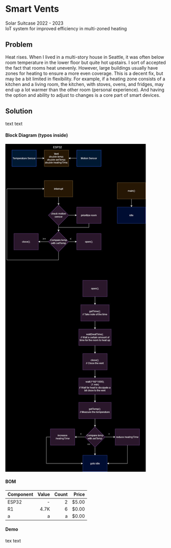 # Smart Vents
Solar Suitcase 2022 - 2023 \
IoT system for improved efficiency in multi-zoned heating

## Problem
Heat rises. When I lived in a multi-story house in Seattle, 
it was often below room temperature in the lower floor but 
quite hot upstairs. I sort of accepted the fact that rooms 
heat unevenly. However, large buildings usually have zones 
for heating to ensure a more even coverage. This is a decent fix,
but may be a bit limited in flexibility. For example, if a heating 
zone consists of a kitchen and a living room, the kitchen, with 
stoves, ovens, and fridges, may end up a lot warmer than the other
room (personal experience). And having the option and ability
to adjust to changes is a core part of smart devices.

## Solution
text text

#### Block Diagram (typos inside)
![vent](concept/ventFlowChart.jpg)

#### BOM
| Component    | Value |     Count  | Price      |
|--------------|------:|-----------:|-----------:|
| ESP32        |  -    |      2     |    $5.00   |
| R1           |  4.7K |      6     |    $0.00   |
| a           |  a |      a     |    $0.00   |

#### Demo
tex text

